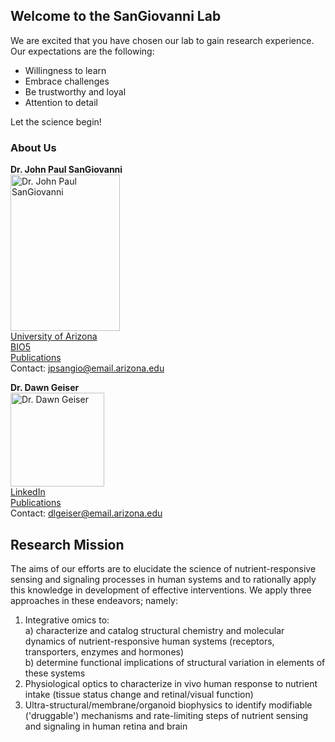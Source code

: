 ## Welcome to the SanGiovanni Lab

We are excited that you have chosen our lab to gain research experience. Our expectations are the following:

- Willingness to learn
- Embrace challenges
- Be trustworthy and loyal
- Attention to detail

Let the science begin!

### About Us

**Dr. John Paul SanGiovanni**  
<img src="https://bio5.org/sites/default/files/styles/profile_image/public/JohnPaulSanGiovanni_profile_11857013.jpg?itok=kYcEBFJ3" alt="Dr. John Paul SanGiovanni"
	title="Dr. John Paul SanGiovanni" width="175" height="250" />  
<a href="https://nutrition.cals.arizona.edu/person/john-paul-sangiovanni-scd" target="_blank">University of Arizona</a>  
<a href="https://bio5.org/people/john-paul-sangiovanni" target="_blank">BIO5</a>  
<a href="https://scholar.google.com/citations?hl=en&user=sjEmfAUAAAAJ" target="_blank">Publications</a>  
Contact: <jpsangio@email.arizona.edu>  

**Dr. Dawn Geiser**  
<img src="https://avatars2.githubusercontent.com/u/16979927?s=460&v=4" alt="Dr. Dawn Geiser"
	title="Dr. Dawn Geiser" width="150" height="150" />  
<a href="https://www.linkedin.com/in/dawn-geiser-phd-97272318/" target="_blank">LinkedIn</a>  
<a href="https://www.ncbi.nlm.nih.gov/myncbi/1DYWigGY0WS5p/bibliography/public/" target="_blank">Publications</a>  
Contact: <dlgeiser@email.arizona.edu>

## Research Mission

The aims of our efforts are to elucidate the science of nutrient-responsive sensing and signaling processes in human systems and to rationally apply this knowledge in development of effective interventions. We apply three approaches in these endeavors; namely:  
1. Integrative omics to:  
   a) characterize and catalog structural chemistry and molecular dynamics of nutrient-responsive human systems (receptors, transporters, enzymes and hormones)  
   b) determine functional implications of structural variation in elements of these systems  
2. Physiological optics to characterize in vivo human response to nutrient intake (tissue status change and retinal/visual function)  
3. Ultra-structural/membrane/organoid biophysics to identify modifiable ('druggable') mechanisms and rate-limiting steps of nutrient sensing and signaling in human retina and brain  


